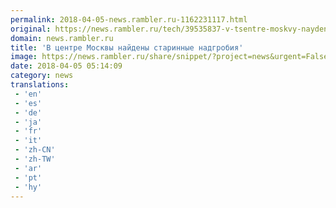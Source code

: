 ```yaml
---
permalink: 2018-04-05-news.rambler.ru-1162231117.html
original: https://news.rambler.ru/tech/39535837-v-tsentre-moskvy-naydeny-starinnye-nadgrobiya/
domain: news.rambler.ru
title: 'В центре Москвы найдены старинные надгробия'
image: https://news.rambler.ru/share/snippet/?project=news&urgent=False&image=http%3A%2F%2Fnews.rambler.ru%2Fimg%2F2018%2F04%2F05080215.505846.2538.jpeg&big=False&title=%D0%92%C2%A0%D1%86%D0%B5%D0%BD%D1%82%D1%80%D0%B5+%D0%9C%D0%BE%D1%81%D0%BA%D0%B2%D1%8B+%D0%BD%D0%B0%D0%B9%D0%B4%D0%B5%D0%BD%D1%8B+%D1%81%D1%82%D0%B0%D1%80%D0%B8%D0%BD%D0%BD%D1%8B%D0%B5+%D0%BD%D0%B0%D0%B4%D0%B3%D1%80%D0%BE%D0%B1%D0%B8%D1%8F
date: 2018-04-05 05:14:09
category: news
translations: 
 - 'en'
 - 'es'
 - 'de'
 - 'ja'
 - 'fr'
 - 'it'
 - 'zh-CN'
 - 'zh-TW'
 - 'ar'
 - 'pt'
 - 'hy'
---
```


